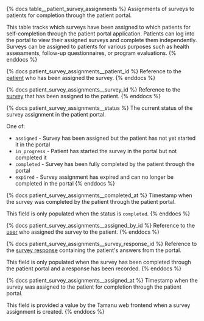 {% docs table__patient_survey_assignments %}
Assignments of surveys to patients for completion through the patient portal.

This table tracks which surveys have been assigned to which patients for self-completion through
the patient portal application. Patients can log into the portal to view their assigned surveys
and complete them independently. Surveys can be assigned to patients for various purposes such as
health assessments, follow-up questionnaires, or program evaluations.
{% enddocs %}

{% docs patient_survey_assignments__patient_id %}
Reference to the [patient](#!/source/source.tamanu.tamanu.patients) who has been assigned the survey.
{% enddocs %}

{% docs patient_survey_assignments__survey_id %}
Reference to the [survey](#!/source/source.tamanu.tamanu.surveys) that has been assigned to the patient.
{% enddocs %}

{% docs patient_survey_assignments__status %}
The current status of the survey assignment in the patient portal.

One of:
- `assigned` - Survey has been assigned but the patient has not yet started it in the portal
- `in_progress` - Patient has started the survey in the portal but not completed it
- `completed` - Survey has been fully completed by the patient through the portal
- `expired` - Survey assignment has expired and can no longer be completed in the portal
{% enddocs %}

{% docs patient_survey_assignments__completed_at %}
Timestamp when the survey was completed by the patient through the patient portal.

This field is only populated when the status is `completed`.
{% enddocs %}

{% docs patient_survey_assignments__assigned_by_id %}
Reference to the [user](#!/source/source.tamanu.tamanu.users) who assigned the survey to the patient.
{% enddocs %}

{% docs patient_survey_assignments__survey_response_id %}
Reference to the [survey response](#!/source/source.tamanu.tamanu.survey_responses) containing the patient's answers from the portal.

This field is only populated when the survey has been completed through the patient portal and a response has been recorded.
{% enddocs %}

{% docs patient_survey_assignments__assigned_at %}
Timestamp when the survey was assigned to the patient for completion through the patient portal.

This field is provided a value by the Tamanu web frontend when a survey assignment is created.
{% enddocs %}
